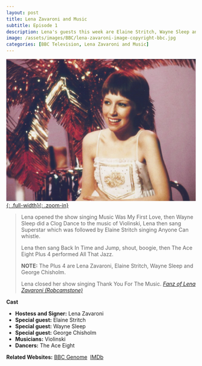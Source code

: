 ```yaml
---
layout: post
title: Lena Zavaroni and Music
subtitle: Episode 1
description: Lena's guests this week are Elaine Stritch, Wayne Sleep and George Chisholm. Click on link for more details.
image: /assets/images/BBC/lena-zavaroni-image-copyright-bbc.jpg
categories: [BBC Television, Lena Zavaroni and Music]
---
```


[![BBC Publicity Photo of Lena Zavaroni for her TV show Lena Zavaroni and Music](/assets/images/BBC/lena-zavaroni-image-copyright-bbc.jpg){: .full-width}{: .zoom-in}](/assets/images/BBC/lena-zavaroni-image-copyright-bbc.jpg)

> Lena opened the show singing Music Was My First Love, then Wayne Sleep did a Clog Dance to the music of Violinski, Lena then sang Superstar which was followed by Elaine Stritch singing Anyone Can whistle.
>
> Lena then sang Back In Time and Jump, shout, boogie, then The Ace Eight Plus 4 performed All That Jazz.
>
> **NOTE:** The Plus 4 are Lena Zavaroni, Elaine Stritch, Wayne Sleep and George Chisholm.
>
> Lena closed her show singing Thank You For The Music.
<cite>[Fanz of Lena Zavaroni (Robcamstone)](https://www.imdb.com/title/tt2353798/plotsummary#summaries)</cite>

**Cast**
* **Hostess and Signer:** Lena Zavaroni
* **Special guest:** Elaine Stritch
* **Special guest:** Wayne Sleep
* **Special guest:** George Chisholm
* **Musicians:** Violinski
* **Dancers:** The Ace Eight

**Related Websites:**
<span class="post-categories">[BBC Genome](https://genome.ch.bbc.co.uk/bbcc524f56e547739285b19c15f5bcb0)&nbsp;
[IMDb](http://www.imdb.com/title/tt2353798)</span>
